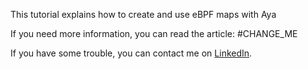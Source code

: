 This tutorial explains how to create and use eBPF maps with Aya

If you need more information, you can read the article: #CHANGE_ME

If you have some trouble, you can contact me on [LinkedIn](https://www.linkedin.com/in/joseph-ligier-4b86632).

